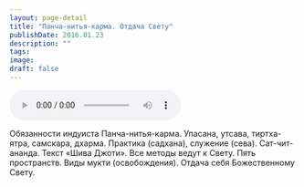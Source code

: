 ```yaml
---
layout: page-detail
title: "Панча-нитья-карма. Отдача Свету"
publishDate: 2016.01.23
description: ""
tags:
image:
draft: false
---
```


<audio title="2016.01.23 - Панча-нитья-карма. Отдача Свету.mp3" src="https://filer-api.advayta.org/v1.0/public/files/72992" controls=""></audio>

 Обязанности индуиста Панча-нитья-карма. Упасана, утсава, тиртха-ятра, самскара, дхарма. Практика (садхана), служение (сева). Сат-чит-ананда. Текст «Шива Джоти». Все методы ведут к Свету. Пять пространств. Виды мукти (освобождения). Отдача себя Божественному Свету. 

  
